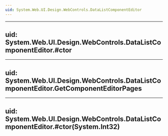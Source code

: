 ```yaml
---
uid: System.Web.UI.Design.WebControls.DataListComponentEditor
---
```


---
uid: System.Web.UI.Design.WebControls.DataListComponentEditor.#ctor
---

---
uid: System.Web.UI.Design.WebControls.DataListComponentEditor.GetComponentEditorPages
---

---
uid: System.Web.UI.Design.WebControls.DataListComponentEditor.#ctor(System.Int32)
---
